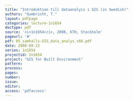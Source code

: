 ```yaml
---
title: "Introduktion till dataanalyis i GIS (in Swedish)"
authors: "Gumbricht, T."
layout: pdfpage
categories: lecture-1n1654
doctype: pdf
source: '<i>1n1654</i>, 2008, KTH, Stockholm'
pageurl: '#'
pdf: 05_samhalls-GIS_data_analys_v66.pdf
date: 2008-09-22
series: 1n1654
projectid: 1n1654
project: "GIS for Built Environment"
pattern:
process:
pages:
number:
issue:
editor:
access: 'pdfaccess'
---
```

